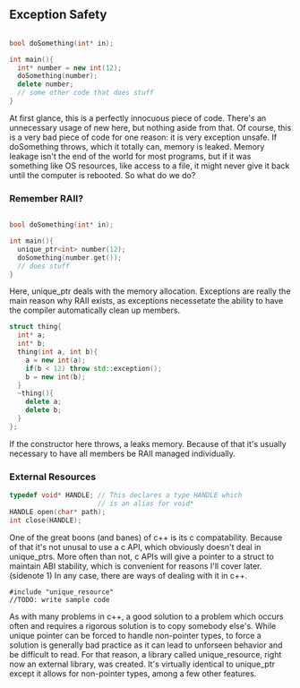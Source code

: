 ## Exception Safety

```c++

bool doSomething(int* in);

int main(){
  int* number = new int(12);
  doSomething(number);
  delete number;
  // some other code that does stuff
}
```

At first glance, this is a perfectly innocuous piece of code. There's an
unnecessary usage of new here, but nothing aside from that. Of course, this
is a very bad piece of code for one reason: it is very exception unsafe. If
doSomething throws, which it totally can, memory is leaked. Memory leakage
isn't the end of the world for most programs, but if it was something like
OS resources, like access to a file, it might never give it back until the
computer is rebooted. So what do we do?

### Remember RAII?

```c++

bool doSomething(int* in);

int main(){
  unique_ptr<int> number(12);
  doSomething(number.get());
  // does stuff
}
```

Here, unique_ptr deals with the memory allocation. Exceptions
are really the main reason why RAII exists, as exceptions necessetate
the ability to have the compiler automatically clean up members.

```c++
struct thing{
  int* a;
  int* b;
  thing(int a, int b){
    a = new int(a);
    if(b < 12) throw std::exception();
    b = new int(b);
  }
  ~thing(){
    delete a;
    delete b;
  }
};
```

If the constructor here throws, a leaks memory. Because of that it's usually
necessary to have all members be RAII managed individually.

### External Resources

```c++
typedef void* HANDLE; // This declares a type HANDLE which
                      // is an alias for void*
HANDLE open(char* path);
int close(HANDLE);
```

One of the great boons (and banes) of c++ is its c compatability. Because of that
it's not unusal to use a c API, which obviously doesn't deal in unique_ptrs.
More often than not, c APIs will give a pointer to a struct to maintain ABI stability, which is convenient for reasons I'll cover later.(sidenote 1) In any case, there are ways
of dealing with it in c++.
```
#include "unique_resource"
//TODO: write sample code

```

As with many problems in c++, a good solution to a problem which occurs often and
requires a rigorous solution is to copy somebody else's. While unique pointer can
be forced to handle non-pointer types, to force a solution is generally bad practice
as it can lead to unforseen behavior and be difficult to read. For that reason,
a library called unique_resource, right now an external library, was created. It's virtually identical to unique_ptr except it allows for non-pointer types, among a few other features.
